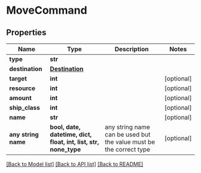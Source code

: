 # MoveCommand


## Properties
Name | Type | Description | Notes
------------ | ------------- | ------------- | -------------
**type** | **str** |  | 
**destination** | [**Destination**](Destination.md) |  | 
**target** | **int** |  | [optional] 
**resource** | **int** |  | [optional] 
**amount** | **int** |  | [optional] 
**ship_class** | **int** |  | [optional] 
**name** | **str** |  | [optional] 
**any string name** | **bool, date, datetime, dict, float, int, list, str, none_type** | any string name can be used but the value must be the correct type | [optional]

[[Back to Model list]](../README.md#documentation-for-models) [[Back to API list]](../README.md#documentation-for-api-endpoints) [[Back to README]](../README.md)


